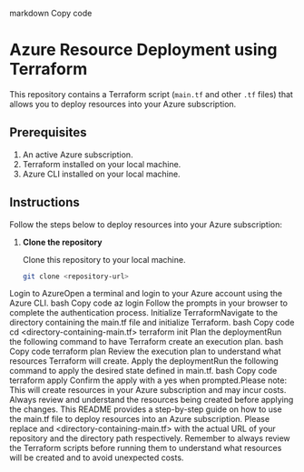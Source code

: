 markdown
Copy code
# Azure Resource Deployment using Terraform

This repository contains a Terraform script (`main.tf` and other `.tf` files) that allows you to deploy resources into your Azure subscription.

## Prerequisites

1. An active Azure subscription.
2. Terraform installed on your local machine.
3. Azure CLI installed on your local machine.

## Instructions

Follow the steps below to deploy resources into your Azure subscription:

1. **Clone the repository**

   Clone this repository to your local machine.

   ```bash
   git clone <repository-url>
Login to AzureOpen a terminal and login to your Azure account using the Azure CLI.
bash
Copy code
az login
Follow the prompts in your browser to complete the authentication process.
Initialize TerraformNavigate to the directory containing the main.tf file and initialize Terraform.
bash
Copy code
cd <directory-containing-main.tf>
terraform init
Plan the deploymentRun the following command to have Terraform create an execution plan.
bash
Copy code
terraform plan
Review the execution plan to understand what resources Terraform will create.
Apply the deploymentRun the following command to apply the desired state defined in main.tf.
bash
Copy code
terraform apply
Confirm the apply with a yes when prompted.Please note: This will create resources in your Azure subscription and may incur costs. Always review and understand the resources being created before applying the changes.
This README provides a step-by-step guide on how to use the main.tf file to deploy resources into an Azure subscription. Please replace <repository-url> and <directory-containing-main.tf> with the actual URL of your repository and the directory path respectively. Remember to always review the Terraform scripts before running them to understand what resources will be created and to avoid unexpected costs.